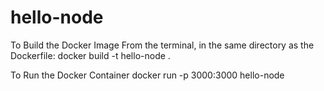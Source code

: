 # hello-node

To Build the Docker Image
From the terminal, in the same directory as the Dockerfile:
  docker build -t hello-node .

To Run the Docker Container
  docker run -p 3000:3000 hello-node
